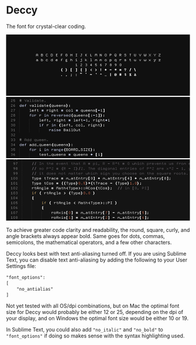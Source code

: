 # Deccy

The font for crystal-clear coding.

![Deccy's characters](Preview/Characters.png)
![Deccy's characters](Preview/Code1.png)
![Deccy's characters](Preview/Code2.png)

To achieve greater code clarity and readability, the round, square, curly, and angle brackets always appear bold. Same goes for dots, commas, semicolons, the mathematical operators, and a few other characters.

Deccy looks best with text anti-aliasing turned off. If you are using Sublime Text, you can disable text anti-aliasing by adding the following to your User Settings file:

```
"font_options":
[
    "no_antialias"
]
```

Not yet tested with all OS/dpi combinations, but on Mac the optimal font size for Deccy would probably be either 12 or 25, depending on the dpi of your display, and on Windows the optimal font size would be either 10 or 19.

In Sublime Text, you could also add `"no_italic"` and `"no_bold"` to `"font_options"` if doing so makes sense with the syntax highlighting used.
